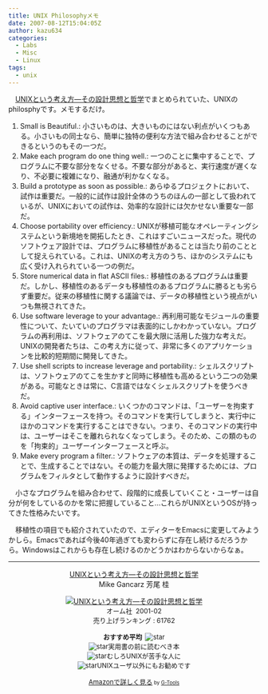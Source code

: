 ```yaml
---
title: UNIX Philosophyメモ
date: 2007-08-12T15:04:05Z
author: kazu634
categories:
  - Labs
  - Misc
  - Linux
tags:
  - unix
---
```

<div class="section">
<p>
    　<a href="https://www.amazon.co.jp/exec/obidos/ASIN/4274064069/goodpic-22/" onclick="__gaTracker('send', 'event', 'outbound-article', 'https://www.amazon.co.jp/exec/obidos/ASIN/4274064069/goodpic-22/', 'UNIXという考え方―その設計思想と哲学');" target="_top">UNIXという考え方―その設計思想と哲学</a>でまとめられていた、UNIXのphilosphyです。メモするだけ。
</p>

<ol>
<li>
      Small is Beautiful.: 小さいものは、大きいものにはない利点がいくつもある。小さいもの同士なら、簡単に独特の便利な方法で組み合わせることができるというのもその一つだ。
</li>
<li>
      Make each program do one thing well.: 一つのことに集中することで、プログラムに不要な部分をなくせる。不要な部分があると、実行速度が遅くなり、不必要に複雑になり、融通が利かなくなる。
</li>
<li>
      Build a prototype as soon as possible.: あらゆるプロジェクトにおいて、試作は重要だ。一般的に試作は設計全体のうちのほんの一部として扱われているが、UNIXにおいての試作は、効率的な設計には欠かせない重要な一部だ。
</li>
<li>
      Choose portability over efficiency.: UNIXが移植可能なオペレーティングシステムという新境地を開拓したとき、これはすごいニュースだった。現代のソフトウェア設計では、プログラムに移植性があることは当たり前のこととして捉えられている。これは、UNIXの考え方のうち、ほかのシステムにも広く受け入れられている一つの例だ。
</li>
<li>
      Store numerical data in flat ASCII files.: 移植性のあるプログラムは重要だ。しかし、移植性のあるデータも移植性のあるプログラムに勝るとも劣らず重要だ。従来の移植性に関する議論では、データの移植性という視点がいつも無視されてきた。
</li>
<li>
      Use software leverage to your advantage.: 再利用可能なモジュールの重要性について、たいていのプログラマは表面的にしかわかっていない。プログラムの再利用は、ソフトウェアのてこを最大限に活用した強力な考えだ。UNIXの開発者たちは、この考え方に従って、非常に多くのアプリケーションを比較的短期間に開発してきた。
</li>
<li>
      Use shell scripts to increase leverage and portability.: シェルスクリプトは、ソフトウェアのてこを生かすと同時に移植性も高めるという二つの効果がある。可能なときは常に、C言語ではなくシェルスクリプトを使うべきだ。
</li>
<li>
      Avoid captive user interface.: いくつかのコマンドは、「ユーザーを拘束する」インターフェースを持つ。そのコマンドを実行してしまうと、実行中にほかのコマンドを実行することはできない。つまり、そのコマンドの実行中は、ユーザーはそこを離れられなくなってしまう。そのため、この類のものを「拘束的」ユーザーインターフェースと呼ぶ。
</li>
<li>
      Make every program a filter.: ソフトウェアの本質は、データを処理することで、生成することではない。その能力を最大限に発揮するためには、プログラムをフィルタとして動作するように設計すべきだ。
</li>
</ol>

<p>
    　小さなプログラムを組み合わせて、段階的に成長していくこと・ユーザーは自分が何をしているのかを常に把握していること…これらがUNIXというOSが持ってきた性格みたいです。
</p>

<p>
    　移植性の項目でも紹介されていたので、エディターをEmacsに変更してみようかしら。Emacsであれば今後40年過ぎても変わらずに存在し続けるだろうから。Windowsはこれからも存在し続けるのかどうかはわからないからなぁ。
</p>

<hr />

<center>
<a href="https://www.amazon.co.jp/exec/obidos/ASIN/4274064069/goodpic-22/" onclick="__gaTracker('send', 'event', 'outbound-article', 'https://www.amazon.co.jp/exec/obidos/ASIN/4274064069/goodpic-22/', 'UNIXという考え方―その設計思想と哲学');" target="_top">UNIXという考え方―その設計思想と哲学</a><br />Mike Gancarz 芳尾 桂 </p>

<p>
<a href="https://www.amazon.co.jp/exec/obidos/ASIN/4274064069/goodpic-22/" onclick="__gaTracker('send', 'event', 'outbound-article', 'https://www.amazon.co.jp/exec/obidos/ASIN/4274064069/goodpic-22/', '');" target="_top"><img alt="UNIXという考え方―その設計思想と哲学" src="http://g-ec2.images-amazon.com/images/I/21F3ZWPN59L.jpg" border="0" /></a><br /><font size="-1">オーム社&#160; 2001-02<br />売り上げランキング : 61762</p>

<p>
<strong>おすすめ平均&#160; </strong><img alt="star" src="http://g-images.amazon.com/images/G/01/detail/stars-4-0.gif" border="0" /><br /><img alt="star" src="http://g-images.amazon.com/images/G/01/detail/stars-4-0.gif" border="0" />実用書の前に読むべき本<br /><img alt="star" src="http://g-images.amazon.com/images/G/01/detail/stars-4-0.gif" border="0" />むしろUNIXが苦手な人に<br /><img alt="star" src="http://g-images.amazon.com/images/G/01/detail/stars-4-0.gif" border="0" />UNIXユーザ以外にもお勧めです
</p>

<p>
<a href="https://www.amazon.co.jp/exec/obidos/ASIN/4274064069/goodpic-22/" onclick="__gaTracker('send', 'event', 'outbound-article', 'https://www.amazon.co.jp/exec/obidos/ASIN/4274064069/goodpic-22/', 'Amazonで詳しく見る');" target="_top">Amazonで詳しく見る</a></font><font size="-2"> by <a href="http://www.goodpic.com/mt/aws/index.html" onclick="__gaTracker('send', 'event', 'outbound-article', 'http://www.goodpic.com/mt/aws/index.html', 'G-Tools');">G-Tools</a></font></center> </div>
